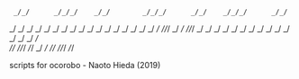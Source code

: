      _/_/      _/_/_/    _/_/        _/_/_/      _/_/    _/_/_/      _/_/ 
  _/    _/  _/        _/    _/      _/    _/  _/    _/  _/    _/  _/    _/
 _/    _/  _/        _/    _/      _/_/_/    _/    _/  _/_/_/    _/    _/ 
_/    _/  _/        _/    _/      _/    _/  _/    _/  _/    _/  _/    _/  
 _/_/      _/_/_/    _/_/        _/    _/    _/_/    _/_/_/      _/_/     

scripts for ocorobo - Naoto Hieda (2019)
